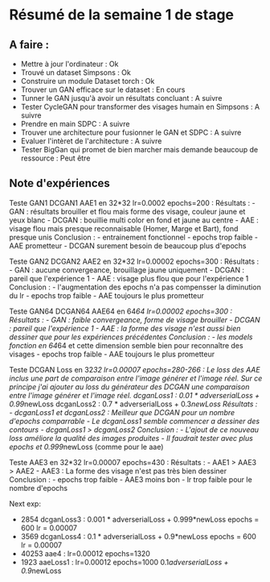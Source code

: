 # Résumé de la semaine 1 de stage


## A faire :

 - Mettre à jour l'ordinateur : Ok
 - Trouvé un dataset Simpsons : Ok
 - Construire un module Dataset torch : Ok
 - Trouver un GAN efficace sur le dataset : En cours
 - Tunner le GAN jusqu'à avoir un résultats concluant : A suivre
 - Tester CycleGAN pour transformer des visages humain en Simpsons : A suivre
 - Prendre en main SDPC : A suivre
 - Trouver une architecture pour fusionner le GAN et SDPC : A suivre
 - Evaluer l'intèret de l'architecture : A suivre
 - Tester BigGan qui promet de bien marcher mais demande beaucoup de ressource : Peut être

## Note d'expériences

Teste GAN1 DCGAN1 AAE1 en 32*32 lr=0.0002 epochs=200 :
Résultats :
	- GAN : résultats brouiller et flou mais forme des visage, couleur jaune et yeux blanc
	- DCGAN : bouillie multi color en fond et jaune au centre
	- AAE : visage flou mais presque reconnaisable (Homer, Marge et Bart), fond presque unis
Conclusion :
	- entrainement fonctionnel
	- epochs trop faible
	- AAE prometteur
	- DCGAN surement besoin de beaucoup plus d'epochs

Teste GAN2 DCGAN2 AAE2 en 32*32 lr=0.00002 epochs=300 :
Résultats :
	- GAN : aucune convergeance, brouillage jaune uniquement
	- DCGAN : pareil que l'expérience 1
	- AAE : visage plus flou que pour l'expérience 1
Conclusion :
	- l'augmentation des epochs n'a pas compensser la diminution du lr
	- epochs trop faible
	- AAE toujours le plus prometteur

Teste GAN64 DCGAN64 AAE64 en 64*64 lr=0.00002 epochs=300 :
Résultats :
	- GAN : faible convergeance, forme de visage brouiller
	- DCGAN : pareil que l'expérience 1
	- AAE : la forme des visage n'est aussi bien dessiner que pour les expériences précédentes
Conclusion :
	- les models fonction en 64*64 et cette dimension semble bien pour reconnaître des visages
	- epochs trop faible
	- AAE toujours le plus prometteur

Teste DCGAN Loss en 32*32 lr=0.00007 epochs=280-266 :
Le loss des AAE inclus une part de comparaison entre l'image générer et l'image réel.
Sur ce principe j'ai ajouter au loss du générateur des DCGAN une comparaison entre l'image générer et l'image réel.
dcganLoss1 : 0.01 * adverserialLoss + 0.99*newLoss
dcganLoss2 : 0.7 * adverserialLoss + 0.3*newLoss
Résultats :
	- dcganLoss1 et dcganLoss2 : Meilleur que DCGAN pour un nombre d'epochs comparrable
	- Le dcganLoss1 semble commencer a dessiner des contours
	- dcganLoss1 > dcganLoss2
Conclusion :
	- L'ajout de ce nouveau loss améliore la qualité des images produites
	- Il faudrait tester avec plus epochs et 0.999*newLoss (comme pour le aae)

Teste AAE3 en 32*32 lr=0.00007 epochs=430 :
Résultats :
	- AAE1 > AAE3 > AAE2
 	- AAE3 : La forme des visage n'est pas très bien dessiner
Conclusion :
	- epochs trop faible
	- AAE3 moins bon
	- lr trop faible pour le nombre d'epochs

Next exp:
* 2854 dcganLoss3 : 0.001 * adverserialLoss + 0.999*newLoss epochs = 600 lr = 0.00007
* 3569 dcganLoss4 : 0.1 * adverserialLoss + 0.9*newLoss epochs = 600 lr = 0.00007
* 40253 aae4 : lr=0.00012 epochs=1320
* 1923 aaeLoss1 : lr=0.00012 epochs=1000  0.1*adverserialLoss + 0.9*newLoss
